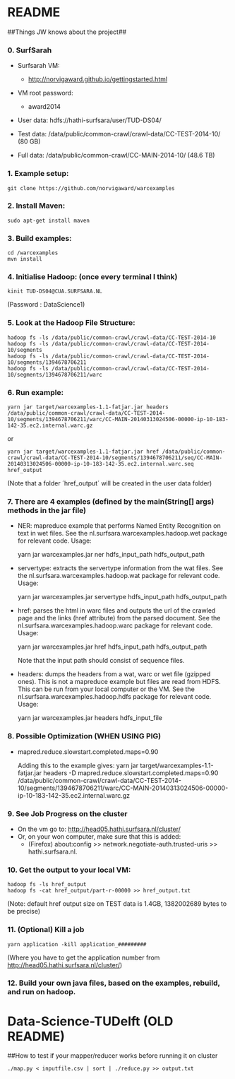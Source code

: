 # README #

##Things JW knows about the project##

### 0. SurfSarah ###

* Surfsarah VM: 
    * http://norvigaward.github.io/gettingstarted.html

* VM root password: 
    * award2014

* User data: hdfs://hathi-surfsara/user/TUD-DS04/
* Test data: /data/public/common-crawl/crawl-data/CC-TEST-2014-10/ (80 GB)
* Full data: /data/public/common-crawl/CC-MAIN-2014-10/ (48.6 TB)

### 1. Example setup: ###
    git clone https://github.com/norvigaward/warcexamples

### 2. Install Maven: ###
    sudo apt-get install maven

### 3. Build examples: ###
    cd /warcexamples
    mvn install

### 4. Initialise Hadoop: (once every terminal I think) ###
    kinit TUD-DS04@CUA.SURFSARA.NL  
(Password : DataScience1)

### 5. Look at the Hadoop File Structure: ###
    hadoop fs -ls /data/public/common-crawl/crawl-data/CC-TEST-2014-10
    hadoop fs -ls /data/public/common-crawl/crawl-data/CC-TEST-2014-10/segments
    hadoop fs -ls /data/public/common-crawl/crawl-data/CC-TEST-2014-10/segments/1394678706211
    hadoop fs -ls /data/public/common-crawl/crawl-data/CC-TEST-2014-10/segments/1394678706211/warc


### 6. Run example: ###
    yarn jar target/warcexamples-1.1-fatjar.jar headers /data/public/common-crawl/crawl-data/CC-TEST-2014-10/segments/1394678706211/warc/CC-MAIN-20140313024506-00000-ip-10-183-142-35.ec2.internal.warc.gz

or

    yarn jar target/warcexamples-1.1-fatjar.jar href /data/public/common-crawl/crawl-data/CC-TEST-2014-10/segments/1394678706211/seq/CC-MAIN-20140313024506-00000-ip-10-183-142-35.ec2.internal.warc.seq href_output
(Note that a folder ´href_output´ will be created in the user data folder)

### 7. There are 4 examples (defined by the main(String[] args) methods in the jar file) ###
- NER: mapreduce example that performs Named Entity Recognition on text in wet files. See the nl.surfsara.warcexamples.hadoop.wet package for relevant code. Usage:

    yarn jar warcexamples.jar ner hdfs_input_path hdfs_output_path

- servertype: extracts the servertype information from the wat files. See the nl.surfsara.warcexamples.hadoop.wat package for relevant code. Usage:

    yarn jar warcexamples.jar servertype hdfs_input_path hdfs_output_path

- href: parses the html in warc files and outputs the url of the crawled page and the links (href attribute) from the parsed document. See the nl.surfsara.warcexamples.hadoop.warc package for relevant code. Usage:

    yarn jar warcexamples.jar href hdfs_input_path hdfs_output_path

    Note that the input path should consist of sequence files.

- headers: dumps the headers from a wat, warc or wet file (gzipped ones). This is not a mapreduce example but files are read from HDFS. This can be run from your local computer or the VM. See the nl.surfsara.warcexamples.hadoop.hdfs package for relevant code. Usage:

    yarn jar warcexamples.jar headers hdfs_input_file

### 8. Possible Optimization (WHEN USING PIG) ###
* mapred.reduce.slowstart.completed.maps=0.90
  
  Adding this to the example gives:
    yarn jar target/warcexamples-1.1-fatjar.jar headers -D mapred.reduce.slowstart.completed.maps=0.90 /data/public/common-crawl/crawl-data/CC-TEST-2014-10/segments/1394678706211/warc/CC-MAIN-20140313024506-00000-ip-10-183-142-35.ec2.internal.warc.gz

### 9. See Job Progress on the cluster ###

* On the vm go to: http://head05.hathi.surfsara.nl/cluster/
* Or, on your won computer, make sure that this is added:
    * (Firefox) about:config >> network.negotiate-auth.trusted-uris >> hathi.surfsara.nl.

### 10. Get the output to your local VM: ###
    hadoop fs -ls href_output
    hadoop fs -cat href_output/part-r-00000 >> href_output.txt
(Note: default href output size on TEST data is 1.4GB, 1382002689 bytes to be precise)

### 11. (Optional) Kill a job ###
    yarn application -kill application_#########
(Where you have to get the application number from http://head05.hathi.surfsara.nl/cluster/)

### 12. Build your own java files, based on the examples, rebuild, and run on hadoop. ###

# Data-Science-TUDelft (OLD README)

##How to test if your mapper/reducer works before running it on cluster

```
./map.py < inputfile.csv | sort | ./reduce.py >> output.txt
```